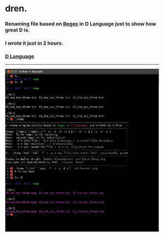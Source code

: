 # dren.
### Renaming file based on [Regex](https://en.wikipedia.org/wiki/Regular_expression) in D Language just to show how great D is.
### I wrote it just in 2 hours.
### [D Language](https://dlang.org/)

---

![dren_screenshot](https://github.com/k-five/dren/blob/master/dren_screenshot.png)